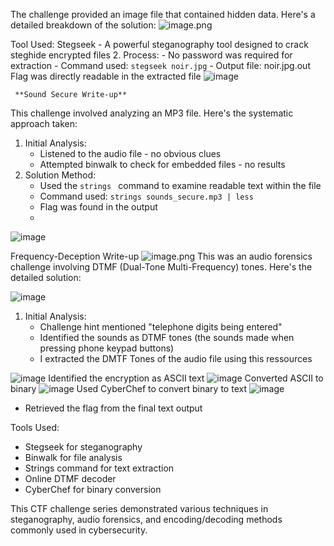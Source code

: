 The challenge provided an image file that contained hidden data. Here's a detailed breakdown of the solution:
![image.png](attachment:2e527d8b-9d16-4b1a-88b6-2af69683eded:image.png)

Tool Used: Stegseek - A powerful steganography tool designed to crack steghide encrypted files
2. Process:
    - No password was required for extraction
    - Command used: `stegseek noir.jpg`
    - Output file: noir.jpg.out
    Flag was directly readable in the extracted file
    ![image](https://github.com/user-attachments/assets/6e243b66-a7a0-4d0d-8151-b26b06df326c)
   
     **Sound Secure Write-up**

This challenge involved analyzing an MP3 file. Here's the systematic approach taken:

1. Initial Analysis:
    - Listened to the audio file - no obvious clues
    - Attempted binwalk to check for embedded files - no results
2. Solution Method:
    - Used the `strings ` command to examine readable text within the file
    - Command used: `strings sounds_secure.mp3 | less`
    - Flag was found in the output
    - 
![image](https://github.com/user-attachments/assets/a1014393-4e9d-4207-9bb3-c7ef644deb8d)

Frequency-Deception Write-up
![image.png](attachment:4bf0e53b-321c-4b56-ac5b-7cd8fa07d567:image.png)
This was an audio forensics challenge involving DTMF (Dual-Tone Multi-Frequency) tones. Here's the detailed solution:

![image](https://github.com/user-attachments/assets/e4d2d04b-19bb-4857-8a34-14c0cc93fd02)
1. Initial Analysis:
    - Challenge hint mentioned "telephone digits being entered"
    - Identified the sounds as DTMF tones (the sounds made when pressing phone keypad buttons)
    - I extracted the DMTF Tones of the audio file using this ressources

![image](https://github.com/user-attachments/assets/690fd443-a460-415b-9ec1-7e39a7141c78)
Identified the encryption as ASCII text
![image](https://github.com/user-attachments/assets/3d262148-af24-4686-88ec-481ef3af2c38)
Converted ASCII to binary
![image](https://github.com/user-attachments/assets/e04e39f5-5a3a-4f61-a904-003d6e32334f)
Used CyberChef to convert binary to text
![image](https://github.com/user-attachments/assets/45721504-341b-4a02-b9bd-663bf26ef6ee)

- Retrieved the flag from the final text output

Tools Used:

- Stegseek for steganography
- Binwalk for file analysis
- Strings command for text extraction
- Online DTMF decoder
- CyberChef for binary conversion

This CTF challenge series demonstrated various techniques in steganography, audio forensics, and encoding/decoding methods commonly used in cybersecurity.



